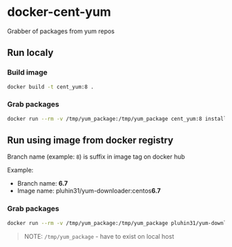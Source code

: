 # docker-cent-yum
Grabber of packages from yum repos

## Run localy

### Build image

```bash
docker build -t cent_yum:8 .
```

### Grab packages

```bash
docker run --rm -v /tmp/yum_package:/tmp/yum_package cent_yum:8 install -y --downloadonly --downloaddir=/tmp/yum_package icinga2
```

## Run using image from docker registry

Branch name (example: `8`) is suffix in image tag on docker hub

Example: 

- Branch name: **6.7**
- Image name: pluhin31/yum-downloader:centos**6.7**

### Grab packages

```bash
docker run --rm -v /tmp/yum_package:/tmp/yum_package pluhin31/yum-downloader:centos6.7 install -y --downloadonly --downloaddir=/tmp/yum_package <PACKAGE_NAME>
```

> NOTE: `/tmp/yum_package` - have to exist on local host


